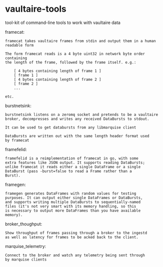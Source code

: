 vaultaire-tools
===============

tool-kit of command-line tools to work with vaultaire data

framecat:

	framecat takes vaultaire frames from stdin and output them in a human
	readable form

	The form framecat reads is a 4 byte uint32 in network byte order containing
	the length of the frame, followed by the frame itself. e.g.:

		[ 4 bytes containing length of frame 1 ]
		[ frame 1 ]
		[ 4 bytes containing length of frame 2 ]
		[ frame 2 ]
		...

	etc.

burstnetsink:

	burstnetsink listens on a zeromq socket and pretends to be a vaultaire
	broker, decompresses and writes any received DataBursts to stdout.

	It can be used to get databursts from any libmarquise client

	DataBursts are written out with the same length header format used
	by framecat

framefelid:

	framefelid is a reimplementation of framecat in go, with some
	extra features like JSON output. It supports reading DataBursts;
	unlike framecat it reads either a single DataFrame or a single
	DataBurst (pass -burst=false to read a Frame rather than a
	Burst). 

framegen:

	framegen generates DataFrames with random values for testing
	purposes. It can output either single DataFrames or DataBursts,
	and supports writing multiple DataBursts to sequentially-named
	files (it's not very smart with its memory handling, so this
	is necessary to output more DataFrames than you have available
	memory).

broker\_thoughput:

	Show throughput of frames passing through a broker to the ingestd
	as well as latency for frames to be acked back to the client.

marquise_telemetry:

	Connect to the broker and watch any telemetry being sent through 
	by marquise clients
